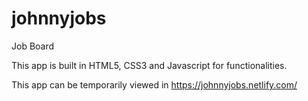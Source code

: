 # johnnyjobs
Job Board 

This app is built in HTML5, CSS3 and Javascript for functionalities.

This app can be temporarily viewed in https://johnnyjobs.netlify.com/
